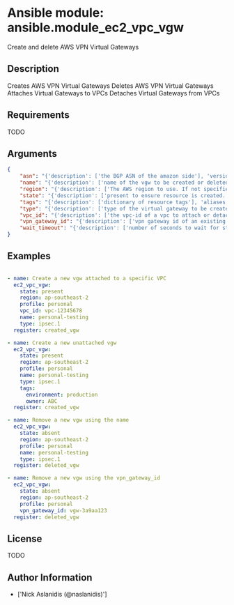# Ansible module: ansible.module_ec2_vpc_vgw


Create and delete AWS VPN Virtual Gateways

## Description

Creates AWS VPN Virtual Gateways
Deletes AWS VPN Virtual Gateways
Attaches Virtual Gateways to VPCs
Detaches Virtual Gateways from VPCs

## Requirements

TODO

## Arguments

``` json
{
    "asn": "{'description': ['the BGP ASN of the amazon side'], 'version_added': '2.6'}",
    "name": "{'description': ['name of the vgw to be created or deleted']}",
    "region": "{'description': ['The AWS region to use. If not specified then the value of the AWS_REGION or EC2_REGION environment variable, if any, is used. See U(http://docs.aws.amazon.com/general/latest/gr/rande.html#ec2_region)'], 'required': False, 'aliases': ['aws_region', 'ec2_region']}",
    "state": "{'description': ['present to ensure resource is created.', 'absent to remove resource'], 'default': 'present', 'choices': ['present', 'absent']}",
    "tags": "{'description': ['dictionary of resource tags'], 'aliases': ['resource_tags']}",
    "type": "{'description': ['type of the virtual gateway to be created'], 'choices': ['ipsec.1']}",
    "vpc_id": "{'description': ['the vpc-id of a vpc to attach or detach']}",
    "vpn_gateway_id": "{'description': ['vpn gateway id of an existing virtual gateway']}",
    "wait_timeout": "{'description': ['number of seconds to wait for status during vpc attach and detach'], 'default': 320}",
}
```

## Examples


``` yaml

- name: Create a new vgw attached to a specific VPC
  ec2_vpc_vgw:
    state: present
    region: ap-southeast-2
    profile: personal
    vpc_id: vpc-12345678
    name: personal-testing
    type: ipsec.1
  register: created_vgw

- name: Create a new unattached vgw
  ec2_vpc_vgw:
    state: present
    region: ap-southeast-2
    profile: personal
    name: personal-testing
    type: ipsec.1
    tags:
      environment: production
      owner: ABC
  register: created_vgw

- name: Remove a new vgw using the name
  ec2_vpc_vgw:
    state: absent
    region: ap-southeast-2
    profile: personal
    name: personal-testing
    type: ipsec.1
  register: deleted_vgw

- name: Remove a new vgw using the vpn_gateway_id
  ec2_vpc_vgw:
    state: absent
    region: ap-southeast-2
    profile: personal
    vpn_gateway_id: vgw-3a9aa123
  register: deleted_vgw

```

## License

TODO

## Author Information
  - ['Nick Aslanidis (@naslanidis)']
